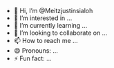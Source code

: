 - 👋 Hi, I’m @Meitzjustinsialoh
- 👀 I’m interested in ...
- 🌱 I’m currently learning ...
- 💞️ I’m looking to collaborate on ...
- 📫 How to reach me ...
- 😄 Pronouns: ...
- ⚡ Fun fact: ...

<!---
Meitzjustinsialoh/Meitzjustinsialoh is a ✨ special ✨ repository because its `README.md` (this file) appears on your GitHub profile.
You can click the Preview link to take a look at your changes.
--->

